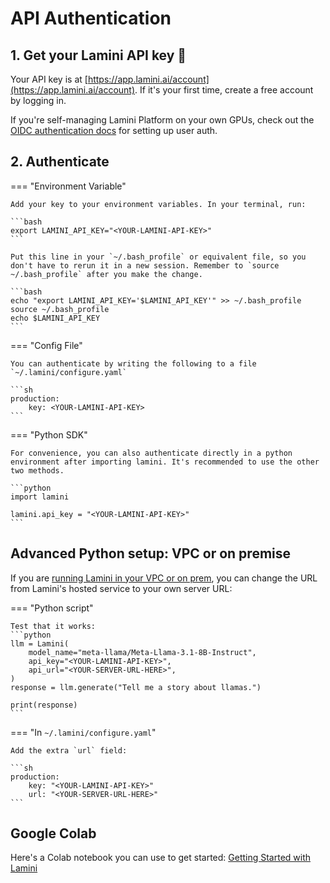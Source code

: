 # API Authentication

## 1. Get your Lamini API key 🔑

Your API key is at [https://app.lamini.ai/account](https://app.lamini.ai/account). If it's your first time, create a free account by logging in.

If you're self-managing Lamini Platform on your own GPUs, check out the [OIDC authentication docs](self_managed/OIDC.md) for setting up user auth.

## 2. Authenticate

=== "Environment Variable"

    Add your key to your environment variables. In your terminal, run:

    ```bash
    export LAMINI_API_KEY="<YOUR-LAMINI-API-KEY>"
    ```

    Put this line in your `~/.bash_profile` or equivalent file, so you don't have to rerun it in a new session. Remember to `source ~/.bash_profile` after you make the change.

    ```bash
    echo "export LAMINI_API_KEY='$LAMINI_API_KEY'" >> ~/.bash_profile
    source ~/.bash_profile
    echo $LAMINI_API_KEY
    ```

=== "Config File"

    You can authenticate by writing the following to a file `~/.lamini/configure.yaml`

    ```sh
    production:
        key: <YOUR-LAMINI-API-KEY>
    ```

=== "Python SDK"

    For convenience, you can also authenticate directly in a python environment after importing lamini. It's recommended to use the other two methods.

    ```python
    import lamini

    lamini.api_key = "<YOUR-LAMINI-API-KEY>"
    ```

## Advanced Python setup: VPC or on premise

If you are [running Lamini in your VPC or on prem](self_managed/kubernetes_install.md), you can change the URL from Lamini's hosted service to your own server URL:

=== "Python script"

    Test that it works:
    ```python
    llm = Lamini(
        model_name="meta-llama/Meta-Llama-3.1-8B-Instruct",
        api_key="<YOUR-LAMINI-API-KEY>",
        api_url="<YOUR-SERVER-URL-HERE>",
    )
    response = llm.generate("Tell me a story about llamas.")

    print(response)
    ```

=== "In `~/.lamini/configure.yaml`"

    Add the extra `url` field:

    ```sh
    production:
        key: "<YOUR-LAMINI-API-KEY>"
        url: "<YOUR-SERVER-URL-HERE>"
    ```

## Google Colab

Here's a Colab notebook you can use to get started: [Getting Started with Lamini](https://colab.research.google.com/drive/115OJavk4DE51rUKwfCOyWxWa0LguiuEI#scrollTo=lD391Mcv4lGQ)
